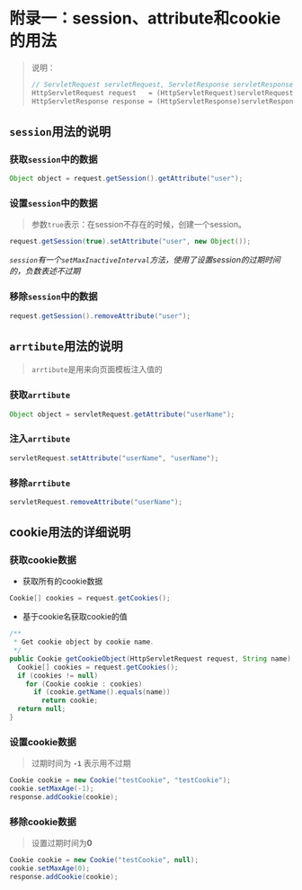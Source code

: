 # 附录一：session、attribute和cookie的用法


> 说明：
>
>  ```java
> // ServletRequest servletRequest, ServletResponse servletResponse
>  HttpServletRequest request   = (HttpServletRequest)servletRequest;
> HttpServletResponse response = (HttpServletResponse)servletResponse;
>  ```
## `session`用法的说明

### 获取`session`中的数据
```java
Object object = request.getSession().getAttribute("user");
```

### 设置`session`中的数据
> 参数`true`表示：在session不存在的时候，创建一个session。
```java
request.getSession(true).setAttribute("user", new Object());
```
*`session`有一个`setMaxInactiveInterval`方法，使用了设置session的过期时间的，负数表述不过期*

### 移除`session`中的数据
```java
request.getSession().removeAttribute("user");
```

## `arrtibute`用法的说明
> `arrtibute`是用来向页面模板注入值的

### 获取`arrtibute`
```java
Object object = servletRequest.getAttribute("userName");
```

### 注入`arrtibute`
```java
servletRequest.setAttribute("userName", "userName");
```

### 移除`arrtibute`
```java
servletRequest.removeAttribute("userName");
```

## cookie用法的详细说明

### 获取cookie数据

- 获取所有的cookie数据
```java
Cookie[] cookies = request.getCookies();
```
- 基于cookie名获取cookie的值
```java
/**
 * Get cookie object by cookie name.
 */
public Cookie getCookieObject(HttpServletRequest request, String name) {
  Cookie[] cookies = request.getCookies();
  if (cookies != null)
    for (Cookie cookie : cookies)
      if (cookie.getName().equals(name))
        return cookie;
  return null;
}
```

### 设置cookie数据
> 过期时间为 **`-1`** 表示用不过期

```java
Cookie cookie = new Cookie("testCookie", "testCookie");
cookie.setMaxAge(-1);
response.addCookie(cookie);
```

### 移除cookie数据
> 设置过期时间为**0**

```java
Cookie cookie = new Cookie("testCookie", null);
cookie.setMaxAge(0);
response.addCookie(cookie);
```